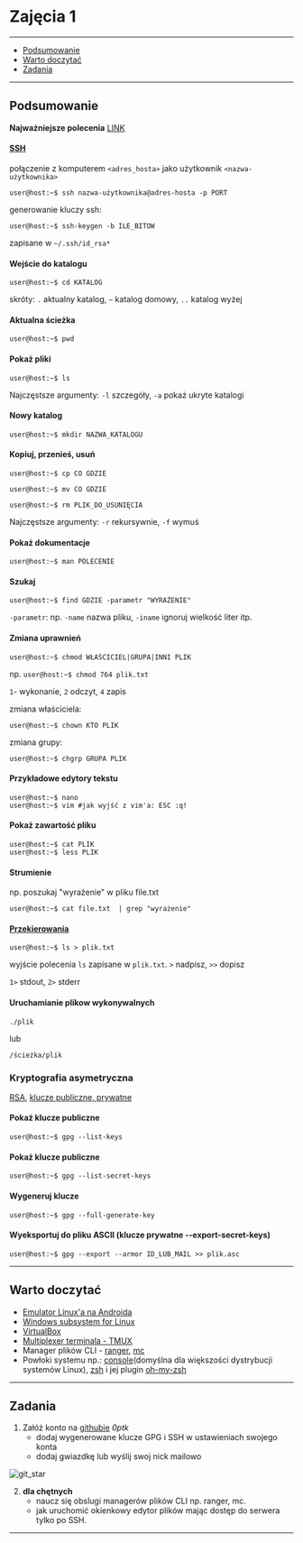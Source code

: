 # Zajęcia 1

---

- [Podsumowanie](#Podsumowanie)
- [Warto doczytać](#Warto-doczytać)
- [Zadania](#Zadania)

---

## Podsumowanie

**Najważniejsze polecenia** [LINK](https://kinsta.com/blog/linux-commands/)

#### [SSH](https://en.wikipedia.org/wiki/Secure_Shell)

połączenie z komputerem `<adres_hosta>` jako użytkownik `<nazwa-użytkownika>`


```console
user@host:~$ ssh nazwa-użytkownika@adres-hosta -p PORT

```

generowanie kluczy ssh:


```console
user@host:~$ ssh-keygen -b ILE_BITOW

```

zapisane w `~/.ssh/id_rsa*`


#### Wejście do katalogu


```console
user@host:~$ cd KATALOG

```

skróty: `.` aktualny katalog, `~` katalog domowy, `..` katalog wyżej

#### Aktualna ścieżka


```console
user@host:~$ pwd

```

#### Pokaż pliki


```console
user@host:~$ ls

```

Najczęstsze argumenty: `-l` szczegóły, `-a` pokaż ukryte katalogi

#### Nowy katalog


```console
user@host:~$ mkdir NAZWA_KATALOGU

```

#### Kopiuj, przenieś, usuń


```console
user@host:~$ cp CO GDZIE

```


```console
user@host:~$ mv CO GDZIE

```


```console
user@host:~$ rm PLIK_DO_USUNIĘCIA

```

Najczęstsze argumenty: `-r` rekursywnie, `-f` wymuś

#### Pokaż dokumentacje


```console
user@host:~$ man POLECENIE
```

#### Szukaj


```console
user@host:~$ find GDZIE -parametr "WYRAŻENIE"
```

`-parametr`: np. `-name` nazwa pliku, `-iname` ignoruj wielkość liter itp.

#### Zmiana uprawnień


```console
user@host:~$ chmod WŁAŚCICIEL|GRUPA|INNI PLIK
```

np. `user@host:~$ chmod 764 plik.txt`

`1`- wykonanie, `2` odczyt, `4` zapis

zmiana właściciela:


```console
user@host:~$ chown KTO PLIK
```

zmiana grupy:


```console
user@host:~$ chgrp GRUPA PLIK
```

#### Przykładowe edytory tekstu


```console
user@host:~$ nano
user@host:~$ vim #jak wyjść z vim'a: ESC :q!
```

#### Pokaż zawartość pliku


```console
user@host:~$ cat PLIK
user@host:~$ less PLIK
```

#### Strumienie

np. poszukaj "wyrażenie" w pliku file.txt


```console
user@host:~$ cat file.txt  | grep "wyrażenie"
```

#### [Przekierowania](https://stackoverflow.com/questions/818255/in-the-shell-what-does-21-mean#)


```console
user@host:~$ ls > plik.txt
```

wyjście polecenia `ls` zapisane w `plik.txt`. `>` nadpisz, `>>` dopisz

`1>` stdout, `2>` stderr

#### Uruchamianie plikow wykonywalnych


```console
./plik
```

lub


```console
/ścieżka/plik
```


### Kryptografia asymetryczna

[RSA](https://en.wikipedia.org/wiki/RSA_(cryptosystem)#Operation), [klucze publiczne, prywatne](https://protonmail.com/blog/what-is-pgp-encryption/)

#### Pokaż klucze publiczne


```console
user@host:~$ gpg --list-keys
```

#### Pokaż klucze publiczne


```console
user@host:~$ gpg --list-secret-keys
```

#### Wygeneruj klucze


```console
user@host:~$ gpg --full-generate-key
```

#### Wyeksportuj do pliku ASCII (klucze prywatne --export-secret-keys)


```console
user@host:~$ gpg --export --armor ID_LUB_MAIL >> plik.asc
```

---


## Warto doczytać

- [Emulator Linux'a na Androida](https://termux.com/)
- [Windows subsystem for Linux](https://www.windowscentral.com/how-install-wsl2-windows-10)
- [VirtualBox](https://www.virtualbox.org/)
- [Multiplexer terminala - TMUX](https://linuxize.com/post/getting-started-with-tmux/)
- Manager plików CLI - [ranger](https://github.com/ranger/ranger), [mc](https://www.linuxcommand.org/lc3_adv_mc.php)
- Powłoki systemu np.: [console](https://pl.m.wikipedia.org/wiki/Bash)(domyślna dla większości dystrybucji systemów Linux), [zsh](https://en.m.wikipedia.org/wiki/Z_shell) i jej plugin [oh-my-zsh](https://github.com/ohmyzsh/ohmyzsh)

---

## Zadania

1. Załóż konto na [githubie](https://github.com/signup) *0ptk*
	- dodaj wygenerowane klucze GPG i SSH w ustawieniach swojego konta
	- dodaj gwiazdkę lub wyślij swoj nick mailowo

![git_star](https://raw.githubusercontent.com/aszadzinski/SMCEBI-TLM/master/%C5%9Arodowiska_i_narz%C4%99dzia_wytwarzania_oprogramowania/.pictures/git_star.png)


2. **dla chętnych**
	- naucz się obslugi managerów plików CLI np. ranger, mc. 
	- jak uruchomić okienkowy edytor plików mając dostęp do serwera tylko po SSH.

---
